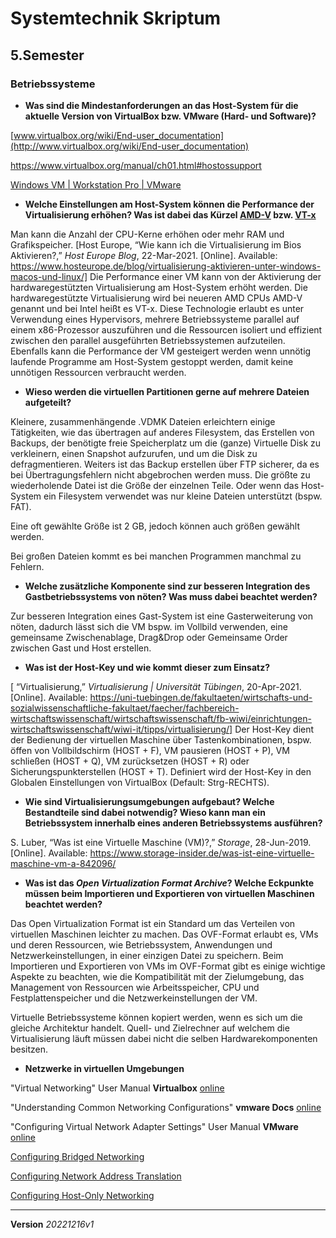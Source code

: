 # Systemtechnik Skriptum

## 5.Semester

### Betriebssysteme

* **Was sind die Mindestanforderungen an das Host-System für die aktuelle Version von VirtualBox bzw. VMware (Hard- und Software)?**

[www.virtualbox.org/wiki/End-user_documentation](http://www.virtualbox.org/wiki/End-user_documentation)

https://www.virtualbox.org/manual/ch01.html#hostossupport

[Windows VM | Workstation Pro | VMware](https://www.vmware.com/products/workstation-pro.html)

* **Welche Einstellungen am Host-System können die Performance der Virtualisierung erhöhen? Was ist dabei das Kürzel [AMD-V](https://www.amd.com/en/technologies/virtualization-solutions) bzw. [VT-x](https://www.intel.com/content/www/us/en/support/articles/000005486/processors.html)**

Man kann die Anzahl der CPU-Kerne erhöhen oder mehr RAM und Grafikspeicher.
[Host Europe, “Wie kann ich die Virtualisierung im Bios Aktivieren?,” *Host Europe Blog*, 22-Mar-2021. [Online]. Available: https://www.hosteurope.de/blog/virtualisierung-aktivieren-unter-windows-macos-und-linux/] Die Performance einer VM kann von der Aktivierung der hardwaregestützten Virtualisierung am Host-System erhöht werden. Die  hardwaregestützte Virtualisierung wird bei neueren AMD CPUs AMD-V  genannt und bei Intel heißt es VT-x. Diese Technologie erlaubt es unter  Verwendung eines Hypervisors, mehrere Betriebssysteme parallel auf einem x86-Prozessor auszuführen und die Ressourcen isoliert und effizient zwischen den parallel ausgeführten Betriebssystemen aufzuteilen. Ebenfalls kann die Performance der VM gesteigert werden wenn unnötig laufende Programme am Host-System gestoppt werden, damit keine unnötigen Ressourcen verbraucht werden.

* **Wieso werden die virtuellen Partitionen gerne auf mehrere Dateien aufgeteilt?**

Kleinere, zusammenhängende .VDMK Dateien erleichtern einige Tätigkeiten, wie das übertragen auf anderes Filesystem, das Erstellen von Backups, der benötigte freie Speicherplatz um die (ganze) Virtuelle Disk zu verkleinern, einen Snapshot aufzurufen, und um die Disk zu defragmentieren. Weiters ist das Backup erstellen über FTP sicherer, da es bei Übertragungsfehlern nicht abgebrochen werden muss. Die größte zu wiederholende Datei ist die Größe der einzelnen Teile. Oder wenn das Host-System ein Filesystem verwendet was nur kleine Dateien unterstützt (bspw. FAT). 

Eine oft gewählte Größe ist 2 GB, jedoch können auch größen gewählt werden. 

Bei großen Dateien kommt es bei manchen Programmen manchmal zu Fehlern. 

* **Welche zusätzliche Komponente sind  zur besseren Integration des Gastbetriebssystems von nöten? Was muss  dabei beachtet werden?**

Zur besseren Integration eines Gast-System ist eine Gasterweiterung von nöten, dadurch lässt sich die VM bspw. im  Vollbild verwenden, eine gemeinsame Zwischenablage, Drag&Drop oder Gemeinsame Order zwischen Gast und Host erstellen. 

* **Was ist der Host-Key und wie kommt dieser zum Einsatz?**

[ “Virtualisierung,” _Virtualisierung | Universität Tübingen_, 20-Apr-2021. [Online]. Available: https://uni-tuebingen.de/fakultaeten/wirtschafts-und-sozialwissenschaftliche-fakultaet/faecher/fachbereich-wirtschaftswissenschaft/wirtschaftswissenschaft/fb-wiwi/einrichtungen-wirtschaftswissenschaft/wiwi-it/tipps/virtualisierung/] Der Host-Key dient der Bedienung der virtuellen Maschine über  Tastenkombinationen, bspw. öffen von Vollbildschirm (HOST + F), VM  pausieren (HOST + P), VM schließen (HOST + Q), VM zurücksetzen (HOST +  R) oder Sicherungspunkterstellen (HOST + T). Definiert wird der Host-Key in den Globalen Einstellungen von VirtualBox (Default: Strg-RECHTS).

* **Wie sind Virtualisierungsumgebungen aufgebaut? Welche Bestandteile sind  dabei notwendig? Wieso kann man ein Betriebssystem innerhalb eines  anderen Betriebssystems ausführen?**

 S. Luber, “Was ist eine Virtuelle Maschine (VM)?,” *Storage*, 28-Jun-2019. [Online]. Available: https://www.storage-insider.de/was-ist-eine-virtuelle-maschine-vm-a-842096/

* **Was ist das *Open Virtualization Format Archive*? Welche Eckpunkte müssen beim Importieren und Exportieren von virtuellen Maschinen beachtet werden?**

Das Open Virtualization Format ist ein Standard um das Verteilen von  virtuellen Maschinen leichter zu machen. Das OVF-Format erlaubt es, VMs  und deren Ressourcen, wie Betriebssystem, Anwendungen und  Netzwerkeinstellungen, in einer einzigen Datei zu speichern. Beim  Importieren und Exportieren von VMs im OVF-Format gibt es einige  wichtige Aspekte zu beachten, wie die Kompatibilität mit der  Zielumgebung, das Management von Ressourcen wie Arbeitsspeicher, CPU und Festplattenspeicher und die Netzwerkeinstellungen der VM.

Virtuelle Betriebssysteme können kopiert werden, wenn es sich um die gleiche Architektur handelt. Quell- und  Zielrechner auf welchem die Virtualisierung läuft müssen dabei nicht die selben Hardwarekomponenten besitzen.

* **Netzwerke in virtuellen Umgebungen**

"Virtual Networking" User Manual **Virtualbox** [online](https://www.virtualbox.org/manual/UserManual.html#networkingdetails)

"Understanding Common Networking Configurations" **vmware Docs** [online](https://docs.vmware.com/en/VMware-Workstation-Pro/16.0/com.vmware.ws.using.doc/GUID-D9B0A52D-38A2-45D7-A9EB-987ACE77F93C.html)

"Configuring Virtual Network Adapter Settings" User Manual **VMware** [online](https://docs.vmware.com/en/VMware-Workstation-Player-for-Windows/15.0/com.vmware.player.win.using.doc/GUID-C82DCB68-2EFA-460A-A765-37225883337D.html)

[Configuring Bridged Networking](https://docs.vmware.com/en/VMware-Workstation-Pro/16.0/com.vmware.ws.using.doc/GUID-BAFA66C3-81F0-4FCA-84C4-D9F7D258A60A.html#GUID-BAFA66C3-81F0-4FCA-84C4-D9F7D258A60A)

[Configuring Network Address Translation](https://docs.vmware.com/en/VMware-Workstation-Pro/16.0/com.vmware.ws.using.doc/GUID-89311E3D-CCA9-4ECC-AF5C-C52BE6A89A95.html#GUID-89311E3D-CCA9-4ECC-AF5C-C52BE6A89A95)

[Configuring Host-Only Networking](https://docs.vmware.com/en/VMware-Workstation-Pro/16.0/com.vmware.ws.using.doc/GUID-93BDF7F1-D2E4-42CE-80EA-4E305337D2FC.html#GUID-93BDF7F1-D2E4-42CE-80EA-4E305337D2FC)

---
**Version** *20221216v1*